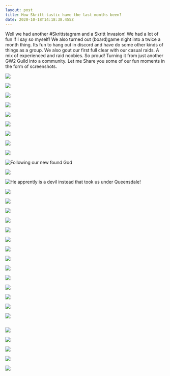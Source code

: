 ```yaml
---
layout: post
title: How Skritt-tastic have the last months been?
date: 2020-10-18T14:18:38.455Z
---
```

Well we had another #Skrittstagram and a Skritt Invasion! We had a lot of fun if I say so myself! We also turned out (board)game night into a twice a month thing. Its fun to hang out in discord and have do some other kinds of things as a group. We also gout our first full clear with our casual raids. A mix of experienced and raid noobies. So proud! Turning it from just another GW2 Guild into a community. Let me Share you some of our fun moments in the form of screenshots.

![](/assets/uploads/gw2-64-2020-08-28-19-50-46.png)

![](/assets/uploads/gw2-64-2020-08-28-19-57-28.png)

![](/assets/uploads/gw2-64-2020-08-28-19-58-05.png)

![](/assets/uploads/gw2-64-2020-08-28-19-59-54.png)

![](/assets/uploads/gw2-64-2020-08-28-20-05-38.png)

![](/assets/uploads/gw2-64-2020-08-28-20-10-00.png)

![](/assets/uploads/gw2-64-2020-08-28-20-15-55.png)

![](/assets/uploads/gw2-64-2020-08-28-20-25-22.png)

![](/assets/uploads/gw2-64-2020-08-28-20-26-01.png)

![](/assets/uploads/gw2-64-2020-08-28-20-46-31.png "Following our new found God")

![](/assets/uploads/gw2-64-2020-08-28-20-47-47.png)

![](/assets/uploads/gw2-64-2020-08-28-20-53-37.png "He apprently is a devil instead that took us under Queensdale!")

![](/assets/uploads/gw2-64-2020-08-28-20-55-02.png)

![](/assets/uploads/gw2-64-2020-09-01-20-47-48.png)

![](/assets/uploads/gw2-64-2020-09-08-21-22-47.png)

![](/assets/uploads/gw2-64_2020-09-25_20-01-50.png)

![](/assets/uploads/gw2-64-2020-09-25-21-36-40.png)

![](/assets/uploads/gw2-64-2020-09-25-21-37-52.png)

![](/assets/uploads/gw2-64-2020-09-25-21-32-42.png)

![](/assets/uploads/gw2-64-2020-10-04-20-17-42.png)

![](/assets/uploads/gw2-64-2020-09-27-19-51-59.png)

![](/assets/uploads/sugar-1-.png)

![](/assets/uploads/gw2-64-2020-10-04-20-19-46.png)

![](/assets/uploads/gw2-64-2020-09-27-20-20-06.png)

![](/assets/uploads/gw2-64-2020-10-11-20-25-52.png)

![](/assets/uploads/gw2-64-2020-10-04-20-23-25.png)

![]()

![](/assets/uploads/gw2-64-2020-10-09-21-07-47.png)

![](/assets/uploads/gw2-64-2020-09-13-20-25-01.png)

![](/assets/uploads/gw2-64-2020-09-12-17-17-58.png)

![](/assets/uploads/screenshot_26.png)

![](/assets/uploads/unknown.png)